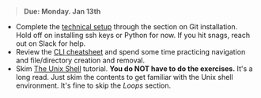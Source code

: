 > **Due: Monday. Jan 13th**

* Complete the [technical setup](../docs/tech_setup.md) through the section on Git installation. Hold off on installing ssh keys or Python for now. If you hit snags, reach out on Slack for help.
* Review the [CLI cheatsheet][] and spend some time practicing navigation and file/directory creation and removal.
* Skim [The Unix Shell][] tutorial. **You do NOT have to do the exercises.** It's a long read. Just skim the contents to get familiar with the Unix shell environment. It's fine to skip the *Loops* section.


[CLI cheatsheet]: https://www.git-tower.com/blog/command-line-cheat-sheet/
[The Unix Shell]: http://swcarpentry.github.io/shell-novice/
